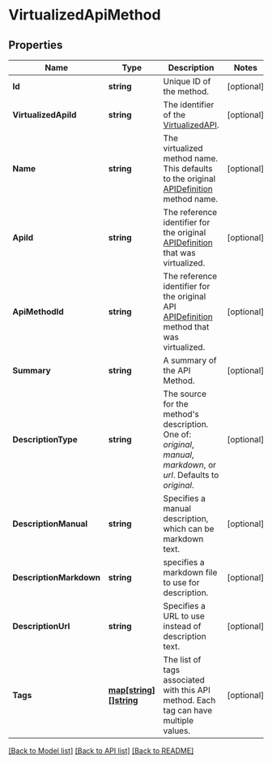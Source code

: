 # VirtualizedApiMethod

## Properties

Name | Type | Description | Notes
------------ | ------------- | ------------- | -------------
**Id** | **string** | Unique ID of the method. | [optional] 
**VirtualizedApiId** | **string** | The identifier of the [VirtualizedAPI](VirtualizedAPI.html). | [optional] 
**Name** | **string** | The virtualized method name.  This defaults to the original [APIDefinition](APIDefinition.html) method name. | [optional] 
**ApiId** | **string** | The reference identifier for the original [APIDefinition](APIDefinition.html) that was virtualized. | [optional] 
**ApiMethodId** | **string** | The reference identifier for the original API [APIDefinition](APIDefinition.html) method that was virtualized. | [optional] 
**Summary** | **string** | A summary of the API Method. | [optional] 
**DescriptionType** | **string** | The source for the method&#39;s description.  One of: *original*, *manual*, *markdown*, or *url*.  Defaults to *original*. | [optional] 
**DescriptionManual** | **string** | Specifies a manual description, which can be markdown text. | [optional] 
**DescriptionMarkdown** | **string** | specifies a markdown file to use for description. | [optional] 
**DescriptionUrl** | **string** | Specifies a URL to use instead of description text. | [optional] 
**Tags** | [**map[string][]string**](array.md) | The list of tags associated with this API method. Each tag can have multiple values. | [optional] 

[[Back to Model list]](../README.md#documentation-for-models) [[Back to API list]](../README.md#documentation-for-api-endpoints) [[Back to README]](../README.md)


